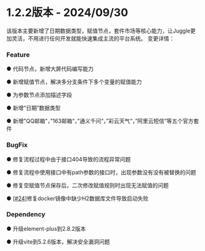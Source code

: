 # 1.2.2版本 - 2024/09/30
该版本主要新增了日期数据类型，赋值节点，套件市场等核心能力，让Juggle更加灵活，不用进行任何开发就能快速集成主流的平台系统。
变更详情：

### Feature

● 代码节点，新增大屏代码编写能力

● 新增赋值节点，解决多分支条件下多个变量的赋值能力

● 为参数节点添加描述字段

● 新增“日期”数据类型

● 新增"QQ邮箱"，”163邮箱“，”通义千问“，”彩云天气“，”阿里云短信“等五个官方套件

### BugFix

● 修复流程过程中由于接口404导致的流程异常问题

● 修复流程中使用接口中有path参数的接口时，出现参数没有没有被替换的问题

● 修复空赋值节点保存后，二次修改赋值规则时出现无法赋值的问题

● [[#24](https://github.com/somta/Juggle/issues/24)]修复docker镜像中缺少H2数据库文件导致启动失败

### Dependency
● 升级element-plus到2.8.2版本

● 升级vite到5.2.6版本，解决安全漏洞问题